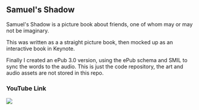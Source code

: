 ## Samuel's Shadow

Samuel's Shadow is a picture book about friends, one of whom may or may not be imaginary.

This was written as a a straight picture book, then mocked up as an interactive book in Keynote.

Finally I created an ePub 3.0 version, using the ePub schema and SMIL to sync the words to the audio. This is just the code repository, the art and audio assets are not stored in this repo.


### YouTube Link
<a href="http://www.youtube.com/watch?feature=player_embedded&v=YOUTUBE_VIDEO_ID_HERE
" target="_blank"><img src="http://img.youtube.com/vi/_d50PPemEHQ/hqdefault.jpg" /></a>
